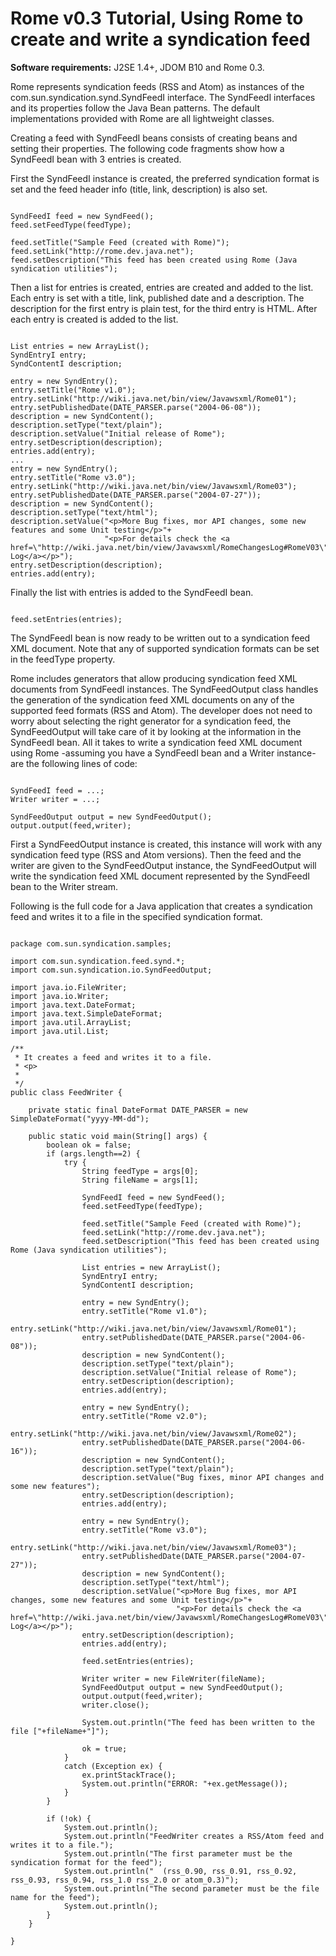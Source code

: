# Rome v0.3 Tutorial, Using Rome to create and write a syndication feed


**Software requirements:** J2SE 1.4\+, JDOM B10 and Rome 0.3.



Rome represents syndication feeds (RSS and Atom) as instances of the com.sun.syndication.synd.SyndFeedI interface. The SyndFeedI interfaces and its properties follow the Java Bean patterns. The default implementations provided with Rome are all lightweight classes.



Creating a feed with SyndFeedI beans consists of creating beans and setting their properties. The following code fragments show how a SyndFeedI bean with 3 entries is created.



First the SyndFeedI instance is created, the preferred syndication format is set and the feed header info (title, link, description) is also set.



```

SyndFeedI feed = new SyndFeed();
feed.setFeedType(feedType);

feed.setTitle("Sample Feed (created with Rome)");
feed.setLink("http://rome.dev.java.net");
feed.setDescription("This feed has been created using Rome (Java syndication utilities");

```


Then a list for entries is created, entries are created and added to the list. Each entry is set with a title, link, published date and a description. The description for the first entry is plain test, for the third entry is HTML. After each entry is created is added to the list.



```

List entries = new ArrayList();
SyndEntryI entry;
SyndContentI description;

entry = new SyndEntry();
entry.setTitle("Rome v1.0");
entry.setLink("http://wiki.java.net/bin/view/Javawsxml/Rome01");
entry.setPublishedDate(DATE_PARSER.parse("2004-06-08"));
description = new SyndContent();
description.setType("text/plain");
description.setValue("Initial release of Rome");
entry.setDescription(description);
entries.add(entry);
...
entry = new SyndEntry();
entry.setTitle("Rome v3.0");
entry.setLink("http://wiki.java.net/bin/view/Javawsxml/Rome03");
entry.setPublishedDate(DATE_PARSER.parse("2004-07-27"));
description = new SyndContent();
description.setType("text/html");
description.setValue("<p>More Bug fixes, mor API changes, some new features and some Unit testing</p>"+
                     "<p>For details check the <a href=\"http://wiki.java.net/bin/view/Javawsxml/RomeChangesLog#RomeV03\">Changes Log</a></p>");
entry.setDescription(description);
entries.add(entry);

```


Finally the list with entries is added to the SyndFeedI bean.



```

feed.setEntries(entries);

```


The SyndFeedI bean is now ready to be written out to a syndication feed XML document. Note that any of supported syndication formats can be set in the feedType property.



Rome includes generators that allow producing syndication feed XML documents from SyndFeedI instances. The SyndFeedOutput class handles the generation of the syndication feed XML documents on any of the supported feed formats (RSS and Atom). The developer does not need to worry about selecting the right generator for a syndication feed, the SyndFeedOutput will take care of it by looking at the information in the SyndFeedI bean. All it takes to write a syndication feed XML document using Rome \-assuming you have a SyndFeedI bean and a Writer instance\- are the following lines of code:



```

SyndFeedI feed = ...;
Writer writer = ...;

SyndFeedOutput output = new SyndFeedOutput();
output.output(feed,writer);

```


First a SyndFeedOutput instance is created, this instance will work with any syndication feed type (RSS and Atom versions). Then the feed and the writer are given to the SyndFeedOutput instance, the SyndFeedOutput will write the syndication feed XML document represented by the SyndFeedI bean to the Writer stream.



Following is the full code for a Java application that creates a syndication feed and writes it to a file in the specified syndication format.



```

package com.sun.syndication.samples;

import com.sun.syndication.feed.synd.*;
import com.sun.syndication.io.SyndFeedOutput;

import java.io.FileWriter;
import java.io.Writer;
import java.text.DateFormat;
import java.text.SimpleDateFormat;
import java.util.ArrayList;
import java.util.List;

/**
 * It creates a feed and writes it to a file.
 * <p>
 *
 */
public class FeedWriter {

    private static final DateFormat DATE_PARSER = new SimpleDateFormat("yyyy-MM-dd");

    public static void main(String[] args) {
        boolean ok = false;
        if (args.length==2) {
            try {
                String feedType = args[0];
                String fileName = args[1];

                SyndFeedI feed = new SyndFeed();
                feed.setFeedType(feedType);

                feed.setTitle("Sample Feed (created with Rome)");
                feed.setLink("http://rome.dev.java.net");
                feed.setDescription("This feed has been created using Rome (Java syndication utilities");

                List entries = new ArrayList();
                SyndEntryI entry;
                SyndContentI description;

                entry = new SyndEntry();
                entry.setTitle("Rome v1.0");
                entry.setLink("http://wiki.java.net/bin/view/Javawsxml/Rome01");
                entry.setPublishedDate(DATE_PARSER.parse("2004-06-08"));
                description = new SyndContent();
                description.setType("text/plain");
                description.setValue("Initial release of Rome");
                entry.setDescription(description);
                entries.add(entry);

                entry = new SyndEntry();
                entry.setTitle("Rome v2.0");
                entry.setLink("http://wiki.java.net/bin/view/Javawsxml/Rome02");
                entry.setPublishedDate(DATE_PARSER.parse("2004-06-16"));
                description = new SyndContent();
                description.setType("text/plain");
                description.setValue("Bug fixes, minor API changes and some new features");
                entry.setDescription(description);
                entries.add(entry);

                entry = new SyndEntry();
                entry.setTitle("Rome v3.0");
                entry.setLink("http://wiki.java.net/bin/view/Javawsxml/Rome03");
                entry.setPublishedDate(DATE_PARSER.parse("2004-07-27"));
                description = new SyndContent();
                description.setType("text/html");
                description.setValue("<p>More Bug fixes, mor API changes, some new features and some Unit testing</p>"+
                                     "<p>For details check the <a href=\"http://wiki.java.net/bin/view/Javawsxml/RomeChangesLog#RomeV03\">Changes Log</a></p>");
                entry.setDescription(description);
                entries.add(entry);

                feed.setEntries(entries);

                Writer writer = new FileWriter(fileName);
                SyndFeedOutput output = new SyndFeedOutput();
                output.output(feed,writer);
                writer.close();

                System.out.println("The feed has been written to the file ["+fileName+"]");

                ok = true;
            }
            catch (Exception ex) {
                ex.printStackTrace();
                System.out.println("ERROR: "+ex.getMessage());
            }
        }

        if (!ok) {
            System.out.println();
            System.out.println("FeedWriter creates a RSS/Atom feed and writes it to a file.");
            System.out.println("The first parameter must be the syndication format for the feed");
            System.out.println("  (rss_0.90, rss_0.91, rss_0.92, rss_0.93, rss_0.94, rss_1.0 rss_2.0 or atom_0.3)");
            System.out.println("The second parameter must be the file name for the feed");
            System.out.println();
        }
    }

}

```
